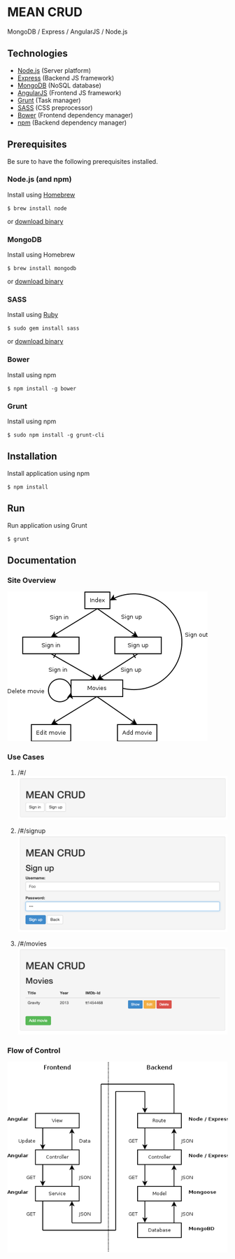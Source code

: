 MEAN CRUD
===================
MongoDB / Express / AngularJS / Node.js

Technologies
-------------------
- [Node.js](http://nodejs.org) (Server platform)
- [Express](http://expressjs.com) (Backend JS framework)
- [MongoDB](http://mongodb.com) (NoSQL database)
- [AngularJS](http://angularjs.org) (Frontend JS framework)
- [Grunt](http://gruntjs.com) (Task manager)
- [SASS](http://sass-lang.com) (CSS preprocessor)
- [Bower](http://bower.io) (Frontend dependency manager)
- [npm](http://npmjs.org) (Backend dependency manager)

Prerequisites
-------------------
Be sure to have the following prerequisites installed.
### Node.js (and npm)
Install using [Homebrew](http://brew.sh)
```
$ brew install node
```
or [download binary](http://nodejs.org/download/)


### MongoDB
Install using Homebrew
```
$ brew install mongodb
```
or [download binary](http://www.mongodb.org/downloads)

### SASS
Install using [Ruby](https://www.ruby-lang.org)
```
$ sudo gem install sass
```
or [download binary](http://sass-lang.com/install)

### Bower
Install using npm
```
$ npm install -g bower
```

### Grunt
Install using npm
```
$ sudo npm install -g grunt-cli
```

Installation
-------------------
Install application using npm
```
$ npm install
```

Run
-------------------
Run application using Grunt
```
$ grunt
```

Documentation
-------------------
### Site Overview
![Site Overview](https://raw.githubusercontent.com/christianhg/frameworks-meancrud/master/app/docs/diagrams/SiteOverview.png)

### Use Cases
1. /#/
![index](https://raw.githubusercontent.com/christianhg/frameworks-meancrud/master/app/docs/screenshots/1-index.png)

2. /#/signup
![signup](https://raw.githubusercontent.com/christianhg/frameworks-meancrud/master/app/docs/screenshots/2-signup.png)

3. /#/movies
![signup](https://raw.githubusercontent.com/christianhg/frameworks-meancrud/master/app/docs/screenshots/3-movies.png)

### Flow of Control
![Flow of Control](https://raw.githubusercontent.com/christianhg/frameworks-meancrud/master/app/docs/diagrams/FlowOfControl.png)
